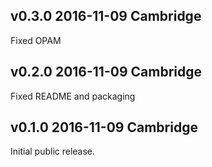 v0.3.0 2016-11-09 Cambridge
---------------------------

Fixed OPAM

v0.2.0 2016-11-09 Cambridge
---------------------------

Fixed README and packaging

v0.1.0 2016-11-09 Cambridge
---------------------------

Initial public release.

